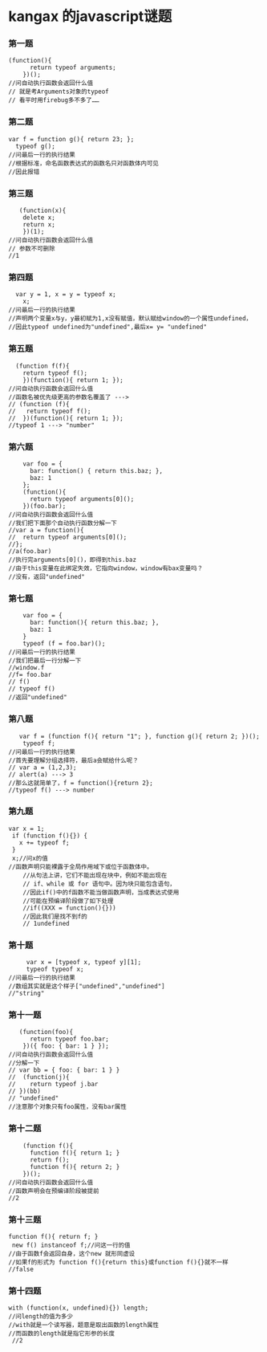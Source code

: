 kangax 的javascript谜题
=======================

### 第一题

    (function(){ 
          return typeof arguments;
        })();
    //问自动执行函数会返回什么值
    // 就是考Arguments对象的typeof
    // 看平时用firebug多不多了……

### 第二题

    var f = function g(){ return 23; };
      typeof g();
    //问最后一行的执行结果
    //根据标准，命名函数表达式的函数名只对函数体内可见
    //因此报错

### 第三题

       (function(x){
        delete x;
        return x;
        })(1);
    //问自动执行函数会返回什么值
    // 参数不可删除
    //1

### 第四题

      var y = 1, x = y = typeof x;
        x;
    //问最后一行的执行结果
    //声明两个变量x与y，y最初赋为1,x没有赋值，默认赋给window的一个属性undefined，
    //因此typeof undefined为"undefined",最后x= y= "undefined"

### 第五题

      (function f(f){
        return typeof f();
        })(function(){ return 1; });
    //问自动执行函数会返回什么值
    //函数名被优先级更高的参数名覆盖了 --->
    // (function (f){
    //   return typeof f();
    //  })(function(){ return 1; });
    //typeof 1 ---> "number"

### 第六题

        var foo = { 
          bar: function() { return this.baz; }, 
          baz: 1
        };
        (function(){ 
          return typeof arguments[0]();
        })(foo.bar);
    //问自动执行函数会返回什么值
    //我们把下面那个自动执行函数分解一下
    //var a = function(){
    //  return typeof arguments[0]();
    //};
    //a(foo.bar)
    //执行完arguments[0]()，即得到this.baz
    //由于this变量在此绑定失效，它指向window，window有bax变量吗？
    //没有，返回"undefined"

### 第七题

        var foo = {
          bar: function(){ return this.baz; },
          baz: 1
        }
        typeof (f = foo.bar)();
    //问最后一行的执行结果
    //我们把最后一行分解一下
    //window.f
    //f= foo.bar
    // f()
    // typeof f()
    //返回"undefined"

### 第八题

       var f = (function f(){ return "1"; }, function g(){ return 2; })();
        typeof f;
    //问最后一行的执行结果
    //首先要理解分组选择符，最后a会赋给什么呢？
    // var a = (1,2,3);
    // alert(a) ---> 3
    //那么这就简单了，f = function(){return 2};
    //typeof f() ---> number

### 第九题

    var x = 1;
     if (function f(){}) {
       x += typeof f;
     }
     x;//问x的值
    //函数声明只能裸露于全局作用域下或位于函数体中。
        //从句法上讲，它们不能出现在块中，例如不能出现在
        // if、while 或 for 语句中。因为块只能包含语句，
        //因此if()中的f函数不能当做函数声明，当成表达式使用
        //可能在预编译阶段做了如下处理
        //if((XXX = function(){}))
        //因此我们是找不到f的
        // 1undefined

### 第十题

         var x = [typeof x, typeof y][1];
         typeof typeof x;
    //问最后一行的执行结果
    //数组其实就是这个样子["undefined","undefined"]
    //"string"

### 第十一题

       (function(foo){
          return typeof foo.bar;
        })({ foo: { bar: 1 } });
    //问自动执行函数会返回什么值
    //分解一下
    // var bb = { foo: { bar: 1 } }
    //  (function(j){
    //    return typeof j.bar
    // })(bb)
    // "undefined"
    //注意那个对象只有foo属性，没有bar属性

### 第十二题

        (function f(){
          function f(){ return 1; }
          return f();
          function f(){ return 2; }
        })();
    //问自动执行函数会返回什么值
    //函数声明会在预编译阶段被提前
    //2

### 第十三题

    function f(){ return f; }
     new f() instanceof f;//问这一行的值
    //由于函数f会返回自身，这个new 就形同虚设
    //如果f的形式为 function f(){return this}或function f(){}就不一样
    //false

### 第十四题

    with (function(x, undefined){}) length;
    //问length的值为多少
    //with就是一个读写器，题意是取出函数的length属性
    //而函数的length就是指它形参的长度  
     //2
